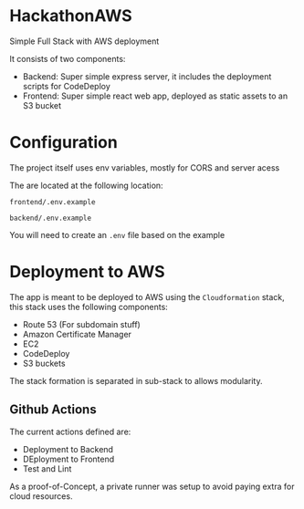 # HackathonAWS
Simple Full Stack with AWS deployment

It consists of two components:

- Backend: Super simple express server, it includes the deployment scripts for CodeDeploy
- Frontend: Super simple react web app, deployed as static assets to an S3 bucket

# Configuration

The project itself uses env variables, mostly for CORS and server acess

The are located at the following location:

```
frontend/.env.example
```

```
backend/.env.example
```

You will need to create an `.env` file based on the example

# Deployment to AWS

The app is meant to be deployed to AWS using the `Cloudformation` stack, this stack uses the following components:

- Route 53 (For subdomain stuff)
- Amazon Certificate Manager
- EC2
- CodeDeploy
- S3 buckets

The stack formation is separated in sub-stack to allows modularity.

## Github Actions

The current actions defined are:

- Deployment to Backend
- DEployment to Frontend
- Test and Lint

As a proof-of-Concept, a private runner was setup to avoid paying extra for cloud resources.
